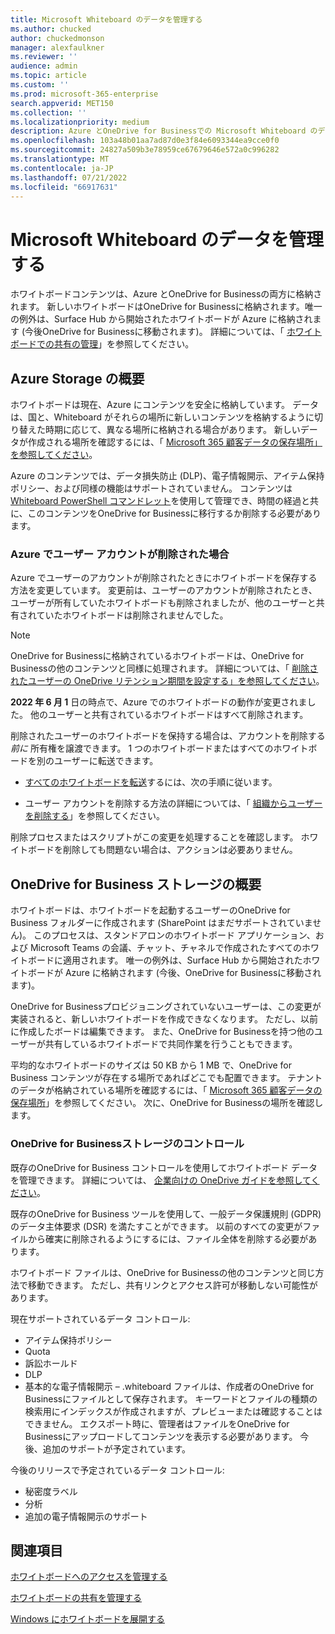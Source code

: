 ```yaml
---
title: Microsoft Whiteboard のデータを管理する
ms.author: chucked
author: chuckedmonson
manager: alexfaulkner
ms.reviewer: ''
audience: admin
ms.topic: article
ms.custom: ''
ms.prod: microsoft-365-enterprise
search.appverid: MET150
ms.collection: ''
ms.localizationpriority: medium
description: Azure とOneDrive for Businessでの Microsoft Whiteboard のデータリテンション期間について説明します。
ms.openlocfilehash: 103a48b01aa7ad87d0e3f84e6093344ea9cce0f0
ms.sourcegitcommit: 24827a509b3e78959ce67679646e572a0c996282
ms.translationtype: MT
ms.contentlocale: ja-JP
ms.lasthandoff: 07/21/2022
ms.locfileid: "66917631"
---
```

# <a name="manage-data-for-microsoft-whiteboard"></a>Microsoft Whiteboard のデータを管理する

ホワイトボードコンテンツは、Azure とOneDrive for Businessの両方に格納されます。 新しいホワイトボードはOneDrive for Businessに格納されます。唯一の例外は、Surface Hub から開始されたホワイトボードが Azure に格納されます (今後OneDrive for Businessに移動されます)。 詳細については、「 [ホワイトボードでの共有の管理](manage-sharing-organizations.md)」を参照してください。

## <a name="azure-storage-overview"></a>Azure Storage の概要

ホワイトボードは現在、Azure にコンテンツを安全に格納しています。 データは、国と、Whiteboard がそれらの場所に新しいコンテンツを格納するように切り替えた時期に応じて、異なる場所に格納される場合があります。 新しいデータが作成される場所を確認するには、「 [Microsoft 365 顧客データの保存場所」を参照してください](/microsoft-365/enterprise/o365-data-locations)。 

Azure のコンテンツでは、データ損失防止 (DLP)、電子情報開示、アイテム保持ポリシー、および同様の機能はサポートされていません。 コンテンツは [Whiteboard PowerShell コマンドレット](/powershell/module/whiteboard/)を使用して管理でき、時間の経過と共に、このコンテンツをOneDrive for Businessに移行するか削除する必要があります。

### <a name="if-a-user-account-is-deleted-in-azure"></a>Azure でユーザー アカウントが削除された場合

Azure でユーザーのアカウントが削除されたときにホワイトボードを保存する方法を変更しています。 変更前は、ユーザーのアカウントが削除されたとき、ユーザーが所有していたホワイトボードも削除されましたが、他のユーザーと共有されていたホワイトボードは削除されませんでした。

>[!NOTE]
> OneDrive for Businessに格納されているホワイトボードは、OneDrive for Businessの他のコンテンツと同様に処理されます。 詳細については、「 [削除されたユーザーの OneDrive リテンション期間を設定する」を参照してください](/onedrive/set-retention)。

**2022 年 6 月 1** 日の時点で、Azure でのホワイトボードの動作が変更されました。 他のユーザーと共有されているホワイトボードはすべて削除されます。

削除されたユーザーのホワイトボードを保持する場合は、アカウントを削除する *前に* 所有権を譲渡できます。 1 つのホワイトボードまたはすべてのホワイトボードを別のユーザーに転送できます。 

- [すべてのホワイトボードを転送](/powershell/module/whiteboard/invoke-transferallwhiteboards)するには、次の手順に従います。

- ユーザー アカウントを削除する方法の詳細については、「 [組織からユーザーを削除する](/microsoft-365/admin/add-users/delete-a-user)」を参照してください。

削除プロセスまたはスクリプトがこの変更を処理することを確認します。 ホワイトボードを削除しても問題ない場合は、アクションは必要ありません。 

## <a name="onedrive-for-business-storage-overview"></a>OneDrive for Business ストレージの概要

ホワイトボードは、ホワイトボードを起動するユーザーのOneDrive for Business フォルダーに作成されます (SharePoint はまだサポートされていません)。 このプロセスは、スタンドアロンのホワイトボード アプリケーション、および Microsoft Teams の会議、チャット、チャネルで作成されたすべてのホワイトボードに適用されます。 唯一の例外は、Surface Hub から開始されたホワイトボードが Azure に格納されます (今後、OneDrive for Businessに移動されます)。

OneDrive for Businessプロビジョニングされていないユーザーは、この変更が実装されると、新しいホワイトボードを作成できなくなります。 ただし、以前に作成したボードは編集できます。 また、OneDrive for Businessを持つ他のユーザーが共有しているホワイトボードで共同作業を行うこともできます。

平均的なホワイトボードのサイズは 50 KB から 1 MB で、OneDrive for Business コンテンツが存在する場所であればどこでも配置できます。 テナントのデータが格納されている場所を確認するには、「 [Microsoft 365 顧客データの保存場所](/microsoft-365/enterprise/o365-data-locations)」を参照してください。 次に、OneDrive for Businessの場所を確認します。

### <a name="controls-for-onedrive-for-business-storage"></a>OneDrive for Businessストレージのコントロール 

既存のOneDrive for Business コントロールを使用してホワイトボード データを管理できます。 詳細については、 [企業向けの OneDrive ガイドを参照してください](/onedrive/plan-onedrive-enterprise)。

既存のOneDrive for Business ツールを使用して、一般データ保護規則 (GDPR) のデータ主体要求 (DSR) を満たすことができます。 以前のすべての変更がファイルから確実に削除されるようにするには、ファイル全体を削除する必要があります。

ホワイトボード ファイルは、OneDrive for Businessの他のコンテンツと同じ方法で移動できます。 ただし、共有リンクとアクセス許可が移動しない可能性があります。

現在サポートされているデータ コントロール:

- アイテム保持ポリシー
- Quota
- 訴訟ホールド
- DLP
- 基本的な電子情報開示 – .whiteboard ファイルは、作成者のOneDrive for Businessにファイルとして保存されます。 キーワードとファイルの種類の検索用にインデックスが作成されますが、プレビューまたは確認することはできません。 エクスポート時に、管理者はファイルをOneDrive for Businessにアップロードしてコンテンツを表示する必要があります。 今後、追加のサポートが予定されています。

今後のリリースで予定されているデータ コントロール:

- 秘密度ラベル
- 分析
- 追加の電子情報開示のサポート

## <a name="see-also"></a>関連項目

[ホワイトボードへのアクセスを管理する](manage-whiteboard-access-organizations.md)

[ホワイトボードの共有を管理する](manage-sharing-organizations.md)

[Windows にホワイトボードを展開する](deploy-on-windows-organizations.md)


